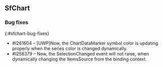 ## SfChart

### Bug fixes
{:#sfchart-bug-fixes}

* \#I261604 – [UWP]Now, the ChartDataMarker symbol color is updating properly when the series color is changed dynamically.
* \#I258379 – Now, the SelectionChanged event will not raise, when dynamically changing the ItemsSource from the binding context.